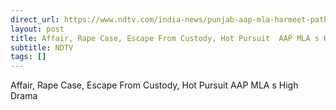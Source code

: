 ```yaml
---
direct_url: https://www.ndtv.com/india-news/punjab-aap-mla-harmeet-pathanmajra-arrested-on-rape-charges-flees-after-allegedly-firing-at-cops-9200969
layout: post
title: Affair, Rape Case, Escape From Custody, Hot Pursuit  AAP MLA s High Drama
subtitle: NDTV
tags: []
---
```


Affair, Rape Case, Escape From Custody, Hot Pursuit  AAP MLA s High Drama
